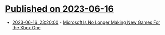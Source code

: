# [Published on 2023-06-16](index.md)

* [2023-06-16, 23:20:00](https://games.slashdot.org/story/23/06/16/2130215/microsoft-is-no-longer-making-new-games-for-the-xbox-one?utm_source=rss1.0mainlinkanon&utm_medium=feed) - [Microsoft Is No Longer Making New Games For the Xbox One](https://games.slashdot.org/story/23/06/16/2130215/microsoft-is-no-longer-making-new-games-for-the-xbox-one?utm_source=rss1.0mainlinkanon&utm_medium=feed)
